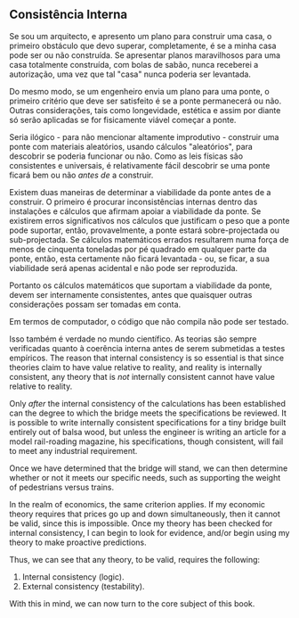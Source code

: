 ## Consistência Interna

Se sou um arquitecto, e apresento um plano para construir uma casa, o primeiro obstáculo que devo superar, completamente, é se a minha casa pode ser ou não construída. Se apresentar planos maravilhosos para uma casa totalmente construída, com bolas de sabão, nunca receberei a autorização, uma vez que tal "casa" nunca poderia ser levantada.

Do mesmo modo, se um engenheiro envia um plano para uma ponte, o primeiro critério que deve ser satisfeito é se a ponte permanecerá ou não. Outras considerações, tais como longevidade, estética e assim por diante só serão aplicadas se for fisicamente viável começar a ponte.

Seria ilógico - para não mencionar altamente improdutivo - construir uma ponte com materiais aleatórios, usando cálculos "aleatórios", para descobrir se poderia funcionar ou não. Como as leis físicas são consistentes e universais, é relativamente fácil descobrir se uma ponte ficará bem ou não *antes de* a construir.

Existem duas maneiras de determinar a viabilidade da ponte antes de a construir. O primeiro é procurar inconsistências internas dentro das instalações e cálculos que afirmam apoiar a viabilidade da ponte. Se existirem erros significativos nos cálculos que justificam o peso que a ponte pode suportar, então, provavelmente, a ponte estará sobre-projectada ou sub-projectada. Se cálculos matemáticos errados resultarem numa força de menos de cinquenta toneladas por pé quadrado em qualquer parte da ponte, então, esta certamente não ficará levantada - ou, se ficar, a sua viabilidade será apenas acidental e não pode ser reproduzida.

Portanto os cálculos matemáticos que suportam a viabilidade da ponte, devem ser internamente consistentes, antes que quaisquer outras considerações possam ser tomadas em conta.

Em termos de computador, o código que não compila não pode ser testado.

Isso também é verdade no mundo científico. As teorias são sempre verificadas quanto à coerência interna antes de serem submetidas a testes empíricos. The reason that internal consistency is so essential is that since theories claim to have value relative to reality, and reality is internally consistent, any theory that is *not* internally consistent cannot have value relative to reality.

Only *after* the internal consistency of the calculations has been established can the degree to which the bridge meets the specifications be reviewed. It is possible to write internally consistent specifications for a tiny bridge built entirely out of balsa wood, but unless the engineer is writing an article for a model rail-roading magazine, his specifications, though consistent, will fail to meet any industrial requirement.

Once we have determined that the bridge will stand, we can then determine whether or not it meets our specific needs, such as supporting the weight of pedestrians versus trains.

In the realm of economics, the same criterion applies. If my economic theory requires that prices go up and down simultaneously, then it cannot be valid, since this is impossible. Once my theory has been checked for internal consistency, I can begin to look for evidence, and/or begin using my theory to make proactive predictions.

Thus, we can see that any theory, to be valid, requires the following:

1. Internal consistency (logic).
2. External consistency (testability).

With this in mind, we can now turn to the core subject of this book.